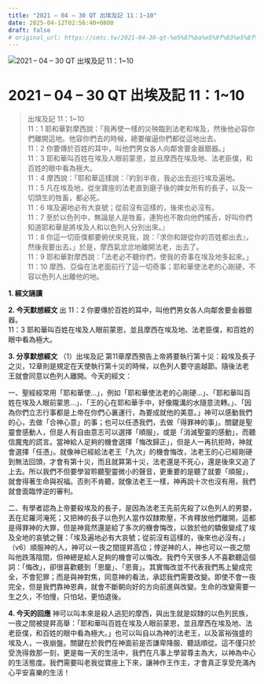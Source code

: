 ```yaml
---
title: "2021 – 04 – 30 QT 出埃及記 11：1~10"
date: 2025-04-12T02:56:40+0800
draft: false
# original_url: https://cmtc.tw/2021-04-30-qt-%e5%87%ba%e5%9f%83%e5%8f%8a%e8%a8%98-11%ef%bc%9a110
---
```


![2021 – 04 – 30 QT 出埃及記 11：1\~10](/images/qt.jpg   "2021 – 04 – 30 QT 出埃及記 11：1\~10")

# 2021 – 04 – 30 QT 出埃及記 11：1\~10

> 出埃及記 11：1\~10  
> 11：1 耶和華對摩西說：「我再使一樣的災殃臨到法老和埃及，然後他必容你們離開這地。他容你們去的時候，總要催逼你們都從這地出去。  
> 11：2 你要傳於百姓的耳中，叫他們男女各人向鄰舍要金器銀器。」  
> 11：3 耶和華叫百姓在埃及人眼前蒙恩，並且摩西在埃及地、法老臣僕，和百姓的眼中看為極大。  
> 11：4 摩西說：「耶和華這樣說：『約到半夜，我必出去巡行埃及遍地。  
> 11：5 凡在埃及地，從坐寶座的法老直到磨子後的婢女所有的長子，以及一切頭生的牲畜，都必死。  
> 11：6 埃及遍地必有大哀號；從前沒有這樣的，後來也必沒有。  
> 11：7 至於以色列中，無論是人是牲畜，連狗也不敢向他們搖舌，好叫你們知道耶和華是將埃及人和以色列人分別出來。』  
> 11：8 你這一切臣僕都要俯伏來見我，說：『求你和跟從你的百姓都出去』，然後我要出去。」於是，摩西氣忿忿地離開法老，出去了。  
> 11：9 耶和華對摩西說：「法老必不聽你們，使我的奇事在埃及地多起來。」  
> 11：10 摩西、亞倫在法老面前行了這一切奇事；耶和華使法老的心剛硬，不容以色列人出離他的地。

**1. 經文誦讀**

**2.  今天默想經文**
出 11：2 你要傳於百姓的耳中，叫他們男女各人向鄰舍要金器銀器。  
11：3 耶和華叫百姓在埃及人眼前蒙恩，並且摩西在埃及地、法老臣僕，和百姓的眼中看為極大。

**3. 分享默想經文**
（1）出埃及記 第11章摩西預告上帝將要執行第十災：殺埃及長子之災，12章則是規定在天使執行第十災的時候，以色列人要守逾越節。隨後法老王就會同意以色列人離開。今天的經文：

一、聖經經常用「耶和華使…」，例如「耶和華使法老的心剛硬…」、「耶和華叫百姓在埃及人眼前蒙恩…」、「王的心在耶和華手中，好像隴溝的水隨意流轉。」、「因為你們立志行事都是上帝在你們心裏運行，為要成就他的美意。」神可以感動我們的心，去做「合神心意」的事；也可以任憑我們，去做「得罪神的事」。關鍵是聖靈會感動人，但是人有自由意志可以選擇「順服」，或是「消滅聖靈的感動」，而聽信魔鬼的謊言。當神給人足夠的機會選擇「悔改歸正」，但是人一再抗拒時，神就會選擇「任憑」。就像神已經給法老王「九次」的機會悔改，法老王的心已經剛硬到無法回頭，才會有第十災，而且就算第十災，法老還是不死心，還是後來又追了上去。所以我們不但要學習聆聽聖靈微小的聲音，更重要的是聽了就要「順服」，就會得著生命與祝福。否則不肯聽，就像法老王一樣，神再說十次也沒有用，我們就會面臨悖逆的審判。

二、有學者認為上帝要殺埃及的長子，是因為法老王先前先殺了以色列人的男嬰，丟在尼羅河淹死；又把神的長子以色列人當作奴隸欺壓，不肯釋放他們離開，這都是得罪神的大罪，但是神竟然還是給了多次的機會悔改，以致於他的驕傲變成了埃及全地的哀號之聲：「埃及遍地必有大哀號；從前沒有這樣的，後來也必沒有。」（v6）順服神的人，神可以一夜之間提昇高位；悖逆神的人，神也可以一夜之間叫他跌落陰間，但神總是給人足夠的機會可以悔改。我們今天很多人不喜歡聽這個詞：「悔改」，卻很喜歡聽到「恩竉」、「恩膏」。其實悔改並不代表我們馬上變成完全，不會犯罪；而是與神對焦，同意神的看法，承認我們需要改變。即使不會一夜完全，但是我們靠神恩典，就會不斷朝向好的方向前進與改變。生命的改變需要一生之久，不怕慢，只怕站，更怕退後。

**4. 今天的回應**
神可以叫本來是殺人逃犯的摩西，與出生就是奴隸的以色列民族，一夜之間被提昇高舉：「耶和華叫百姓在埃及人眼前蒙恩，並且摩西在埃及地、法老臣僕，和百姓的眼中看為極大。」也可以叫自以為神的法老王，以及富裕強盛的埃及人，一夜崩盤。關鍵在於我們在神面前是否謙卑降服、聽話順從。這不僅只於受洗得救那一刻，更是每一天的生活中，我們在凡事上學習尊主為大，以神為中心的生活態度。我們需要叫老我從寶座上下來，讓神作王作主，才會真正享受充滿內心平安喜樂的生活！
